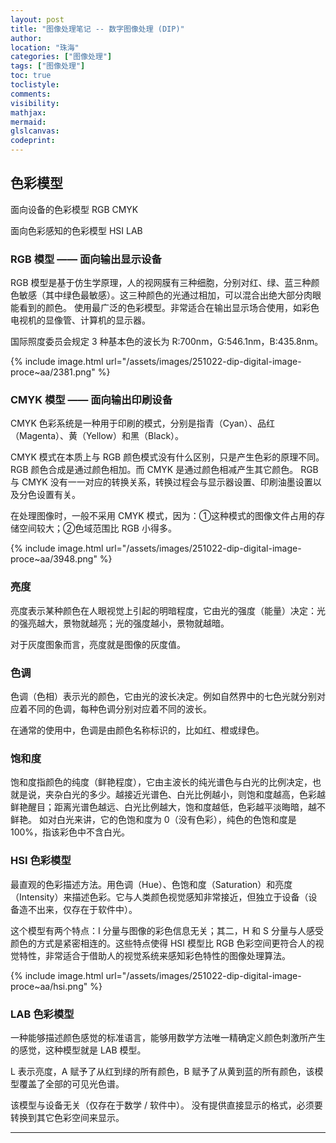 ```yaml
---
layout: post
title: "图像处理笔记 -- 数字图像处理 (DIP)"
author:
location: "珠海"
categories: ["图像处理"]
tags: ["图像处理"]
toc: true
toclistyle:
comments:
visibility:
mathjax:
mermaid:
glslcanvas:
codeprint:
---
```



## 色彩模型

面向设备的色彩模型
RGB
CMYK

面向色彩感知的色彩模型
HSI
LAB


### RGB 模型 —— 面向输出显示设备

RGB 模型是基于仿生学原理，人的视网膜有三种细胞，分别对红、绿、蓝三种颜色敏感（其中绿色最敏感）。这三种颜色的光通过相加，可以混合出绝大部分肉眼能看到的颜色。
使用最广泛的色彩模型。非常适合在输出显示场合使用，如彩色电视机的显像管、计算机的显示器。

国际照度委员会规定 3 种基本色的波长为 R:700nm，G:546.1nm，B:435.8nm。

{% include image.html url="/assets/images/251022-dip-digital-image-proce~aa/2381.png" %}


### CMYK 模型 —— 面向输出印刷设备

CMYK 色彩系统是一种用于印刷的模式，分别是指青（Cyan）、品红（Magenta）、黄（Yellow）和黑（Black）。

CMYK 模式在本质上与 RGB 颜色模式没有什么区别，只是产生色彩的原理不同。RGB 颜色合成是通过颜色相加。而 CMYK 是通过颜色相减产生其它颜色。
RGB 与 CMYK 没有一一对应的转换关系，转换过程会与显示器设置、印刷油墨设置以及分色设置有关。

在处理图像时，一般不采用 CMYK 模式，因为：①这种模式的图像文件占用的存储空间较大；②色域范围比 RGB 小得多。

{% include image.html url="/assets/images/251022-dip-digital-image-proce~aa/3948.png" %}


### 亮度

亮度表示某种颜色在人眼视觉上引起的明暗程度，它由光的强度（能量）决定：光的强亮越大，景物就越亮；光的强度越小，景物就越暗。

对于灰度图象而言，亮度就是图像的灰度值。


### 色调

色调（色相）表示光的颜色，它由光的波长决定。例如自然界中的七色光就分别对应着不同的色调，每种色调分别对应着不同的波长。

在通常的使用中，色调是由颜色名称标识的，比如红、橙或绿色。


### 饱和度

饱和度指颜色的纯度（鲜艳程度），它由主波长的纯光谱色与白光的比例决定，也就是说，夹杂白光的多少。越接近光谱色、白光比例越小，则饱和度越高，色彩越鲜艳醒目；距离光谱色越远、白光比例越大，饱和度越低，色彩越平淡晦暗，越不鲜艳。
如对白光来讲，它的色饱和度为 0（没有色彩），纯色的色饱和度是 100%，指该彩色中不含白光。


### HSI 色彩模型

最直观的色彩描述方法。用色调（Hue）、色饱和度（Saturation）和亮度（Intensity）来描述色彩。它与人类颜色视觉感知非常接近，但独立于设备（设备造不出来，仅存在于软件中）。

这个模型有两个特点：I 分量与图像的彩色信息无关；其二，H 和 S 分量与人感受颜色的方式是紧密相连的。这些特点使得 HSI 模型比 RGB 色彩空间更符合人的视觉特性，非常适合于借助人的视觉系统来感知彩色特性的图像处理算法。

{% include image.html url="/assets/images/251022-dip-digital-image-proce~aa/hsi.png" %}


### LAB 色彩模型

一种能够描述颜色感觉的标准语言，能够用数学方法唯一精确定义颜色刺激所产生的感觉，这种模型就是 LAB 模型。

L 表示亮度，A 赋予了从红到绿的所有颜色，B 赋予了从黄到蓝的所有颜色，该模型覆盖了全部的可见光色谱。

该模型与设备无关（仅存在于数学 / 软件中）。 没有提供直接显示的格式，必须要转换到其它色彩空间来显示。



<hr class='reviewline'/>
<p class='reviewtip'><script type='text/javascript' src='{% include relref.html url="/assets/reviewjs/blogs/2025-10-22-dip-digital-image-processing.md.js" %}'></script></p>
